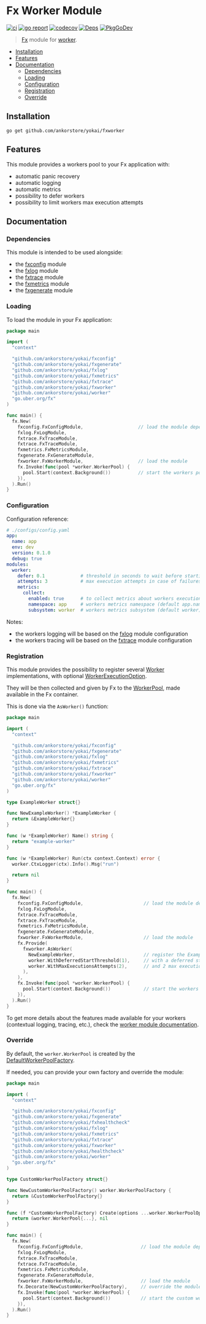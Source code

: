 # Fx Worker Module

[![ci](https://github.com/ankorstore/yokai/actions/workflows/fxworker-ci.yml/badge.svg)](https://github.com/ankorstore/yokai/actions/workflows/fxworker-ci.yml)
[![go report](https://goreportcard.com/badge/github.com/ankorstore/yokai/fxworker)](https://goreportcard.com/report/github.com/ankorstore/yokai/fxworker)
[![codecov](https://codecov.io/gh/ankorstore/yokai/graph/badge.svg?token=ghUBlFsjhR&flag=fxworker)](https://app.codecov.io/gh/ankorstore/yokai/tree/main/fxworker)
[![Deps](https://img.shields.io/badge/osi-deps-blue)](https://deps.dev/go/github.com%2Fankorstore%2Fyokai%2Ffxworker)
[![PkgGoDev](https://pkg.go.dev/badge/github.com/ankorstore/yokai/fxworker)](https://pkg.go.dev/github.com/ankorstore/yokai/fxworker)

> [Fx](https://uber-go.github.io/fx/) module for [worker](https://github.com/ankorstore/yokai/tree/main/worker).

<!-- TOC -->
* [Installation](#installation)
* [Features](#features)
* [Documentation](#documentation)
  * [Dependencies](#dependencies)
  * [Loading](#loading)
  * [Configuration](#configuration)
  * [Registration](#registration)
  * [Override](#override)
<!-- TOC -->

## Installation

```shell
go get github.com/ankorstore/yokai/fxworker
```

## Features

This module provides a workers pool to your Fx application with:

- automatic panic recovery
- automatic logging
- automatic metrics
- possibility to defer workers
- possibility to limit workers max execution attempts

## Documentation

### Dependencies

This module is intended to be used alongside:

- the [fxconfig](https://github.com/ankorstore/yokai/tree/main/fxconfig) module
- the [fxlog](https://github.com/ankorstore/yokai/tree/main/fxlog) module
- the [fxtrace](https://github.com/ankorstore/yokai/tree/main/fxtrace) module
- the [fxmetrics](https://github.com/ankorstore/yokai/tree/main/fxmetrics) module
- the [fxgenerate](https://github.com/ankorstore/yokai/tree/main/fxgenerate) module

### Loading

To load the module in your Fx application:

```go
package main

import (
  "context"

  "github.com/ankorstore/yokai/fxconfig"
  "github.com/ankorstore/yokai/fxgenerate"
  "github.com/ankorstore/yokai/fxlog"
  "github.com/ankorstore/yokai/fxmetrics"
  "github.com/ankorstore/yokai/fxtrace"
  "github.com/ankorstore/yokai/fxworker"
  "github.com/ankorstore/yokai/worker"
  "go.uber.org/fx"
)

func main() {
  fx.New(
    fxconfig.FxConfigModule,                    // load the module dependencies
    fxlog.FxLogModule,
    fxtrace.FxTraceModule,
    fxtrace.FxTraceModule,
    fxmetrics.FxMetricsModule,
    fxgenerate.FxGenerateModule,
    fxworker.FxWorkerModule,                    // load the module
    fx.Invoke(func(pool *worker.WorkerPool) {
      pool.Start(context.Background())          // start the workers pool
    }),
  ).Run()
}
```

### Configuration

Configuration reference:

```yaml
# ./configs/config.yaml
app:
  name: app
  env: dev
  version: 0.1.0
  debug: true
modules:
  worker:
    defer: 0.1             # threshold in seconds to wait before starting all workers, immediate start by default
    attempts: 3            # max execution attempts in case of failures for all workers, no restart by default
    metrics:
      collect:
        enabled: true      # to collect metrics about workers executions
        namespace: app     # workers metrics namespace (default app.name value)
        subsystem: worker  # workers metrics subsystem (default worker)
```

Notes:

- the workers logging will be based on the [fxlog](https://github.com/ankorstore/yokai/tree/main/fxlog)
  module configuration
- the workers tracing will be based on the [fxtrace](https://github.com/ankorstore/yokai/tree/main/fxtrace)
  module configuration

### Registration

This module provides the possibility to register
several [Worker](https://github.com/ankorstore/yokai/blob/main/worker/worker.go) implementations, with
optional [WorkerExecutionOption](https://github.com/ankorstore/yokai/blob/main/worker/option.go).

They will be then collected and given by Fx to
the [WorkerPool](https://github.com/ankorstore/yokai/blob/main/worker/pool.go), made available in the Fx container.

This is done via the `AsWorker()` function:

```go
package main

import (
  "context"

  "github.com/ankorstore/yokai/fxconfig"
  "github.com/ankorstore/yokai/fxgenerate"
  "github.com/ankorstore/yokai/fxlog"
  "github.com/ankorstore/yokai/fxmetrics"
  "github.com/ankorstore/yokai/fxtrace"
  "github.com/ankorstore/yokai/fxworker"
  "github.com/ankorstore/yokai/worker"
  "go.uber.org/fx"
)

type ExampleWorker struct{}

func NewExampleWorker() *ExampleWorker {
  return &ExampleWorker{}
}

func (w *ExampleWorker) Name() string {
  return "example-worker"
}

func (w *ExampleWorker) Run(ctx context.Context) error {
  worker.CtxLogger(ctx).Info().Msg("run")

  return nil
}

func main() {
  fx.New(
    fxconfig.FxConfigModule,                      // load the module dependencies
    fxlog.FxLogModule,
    fxtrace.FxTraceModule,
    fxtrace.FxTraceModule,
    fxmetrics.FxMetricsModule,
    fxgenerate.FxGenerateModule,
    fxworker.FxWorkerModule,                      // load the module
    fx.Provide(
      fxworker.AsWorker(
        NewExampleWorker,                         // register the ExampleWorker
        worker.WithDeferredStartThreshold(1),     // with a deferred start threshold of 1 second
        worker.WithMaxExecutionsAttempts(2),      // and 2 max execution attempts
      ),
    ),
    fx.Invoke(func(pool *worker.WorkerPool) {
      pool.Start(context.Background())            // start the workers pool
    }),
  ).Run()
}
```

To get more details about the features made available for your workers (contextual logging, tracing, etc.), check
the [worker module documentation](https://github.com/ankorstore/yokai/tree/main/worker).

### Override

By default, the `worker.WorkerPool` is created by
the [DefaultWorkerPoolFactory](https://github.com/ankorstore/yokai/blob/main/worker/factory.go).

If needed, you can provide your own factory and override the module:

```go
package main

import (
  "context"

  "github.com/ankorstore/yokai/fxconfig"
  "github.com/ankorstore/yokai/fxgenerate"
  "github.com/ankorstore/yokai/fxhealthcheck"
  "github.com/ankorstore/yokai/fxlog"
  "github.com/ankorstore/yokai/fxmetrics"
  "github.com/ankorstore/yokai/fxtrace"
  "github.com/ankorstore/yokai/fxworker"
  "github.com/ankorstore/yokai/healthcheck"
  "github.com/ankorstore/yokai/worker"
  "go.uber.org/fx"
)

type CustomWorkerPoolFactory struct{}

func NewCustomWorkerPoolFactory() worker.WorkerPoolFactory {
  return &CustomWorkerPoolFactory{}
}

func (f *CustomWorkerPoolFactory) Create(options ...worker.WorkerPoolOption) (*worker.WorkerPool, error) {
  return &worker.WorkerPool{...}, nil
}

func main() {
  fx.New(
    fxconfig.FxConfigModule,                     // load the module dependencies
    fxlog.FxLogModule,
    fxtrace.FxTraceModule,
    fxtrace.FxTraceModule,
    fxmetrics.FxMetricsModule,
    fxgenerate.FxGenerateModule,
    fxworker.FxWorkerModule,                     // load the module
    fx.Decorate(NewCustomWorkerPoolFactory),     // override the module with a custom factory
    fx.Invoke(func(pool *worker.WorkerPool) {
      pool.Start(context.Background())           // start the custom worker pool
    }),
  ).Run()
}
```
